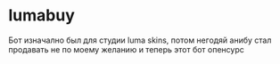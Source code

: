 # lumabuy
Бот изначално был для студии luma skins, 
потом негодяй анибу стал продавать не по моему желанию 
и теперь этот бот опенсурс
